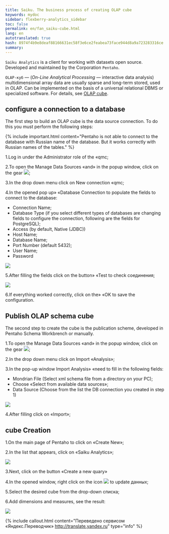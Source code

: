 ```yaml
--- 
title: Saiku. The business process of creating OLAP cube 
keywords: mydoc 
sidebar: flexberry-analytics_sidebar 
toc: false 
permalink: en/fan_saiku-cube.html 
lang: en 
autotranslated: true 
hash: 8974f4b9e8deaf88166631ec58f3e6ce2feabea73face944d8a9a723283316ce 
summary: 
--- 
```


`Saiku Analytics` is a client for working with datasets open source. Developed and maintained by the Corporation `Pentaho`. 

`OLAP-куб` — (_On-Line Analytical Processing_ — interactive data analysis) multidimensional array data are usually sparse and long-term stored, used in OLAP. Can be implemented on the basis of a universal relational DBMS or specialized software. For details, see [OLAP cube](https://ru.wikipedia.org/wiki/OLAP-куб). 

## configure a connection to a database 

The first step to build an OLAP cube is the data source connection. To do this you must perform the following steps: 

{% include important.html content="Pentaho is not able to connect to the database with Russian name of the database. But it works correctly with Russian names of the tables." %} 

1.Log in under the Administrator role of the «qmc; 

2.To open the Manage Data Sources «and» in the popup window, click on the gear ![](/images/pages/products/flexberry-analytics/saiku-cube-settings.png); 

3.In the drop down menu click on New connection «qmc; 

4.In the opened pop up» «Database Connection to populate the fields to connect to the database: 

* Connection Name; 
* Database Type (if you select different types of databases are changing fields to configure the connection, following are the fields for PostgreSQL); 
* Access (by default, Native (JDBC)) 
* Host Name; 
* Database Name; 
* Port Number (default 5432); 
* User Name; 
* Password 

![](/images/pages/products/flexberry-analytics/saiku-cube001.png) 

5.After filling the fields click on the button» «Test to check соединения; 

![](/images/pages/products/flexberry-analytics/saiku-cube002.png) 

6.If everything worked correctly, click on the» «OK to save the configuration. 

## Publish OLAP schema cube 

The second step to create the cube is the publication scheme, developed in Pentaho Schema Workbrench or manually. 

1.To open the Manage Data Sources «and» in the popup window, click on the gear ![](/images/pages/products/flexberry-analytics/saiku-cube-settings.png); 

2.In the drop down menu click on Import «Analysis»; 

3.In the pop-up window Import Analysis» «need to fill in the following fields: 

* Mondrian File (Select xml schema file from a directory on your PC); 
* Choose «Select from available data sources»; 
* Data Source (Choose from the list the DB connection you created in step 1) 

![](/images/pages/products/flexberry-analytics/saiku-cube003.png) 

4.After filling click on «Import»; 

## cube Creation 

1.On the main page of Pentaho to click on «Create New»; 

2.In the list that appears, click on «Saiku Analytics»; 

![](/images/pages/products/flexberry-analytics/saiku-cube004.png) 

3.Next, click on the button «Create a new quary» 

4.In the opened window, right click on the icon ![](/images/pages/products/flexberry-analytics/saiku-cube-refresh.png) to update данных; 

5.Select the desired cube from the drop-down списка; 

6.Add dimensions and measures, see the result: 

![](/images/pages/products/flexberry-analytics/saiku-cube005.png) 



{% include callout.html content="Переведено сервисом «Яндекс.Переводчик» <http://translate.yandex.ru>" type="info" %}